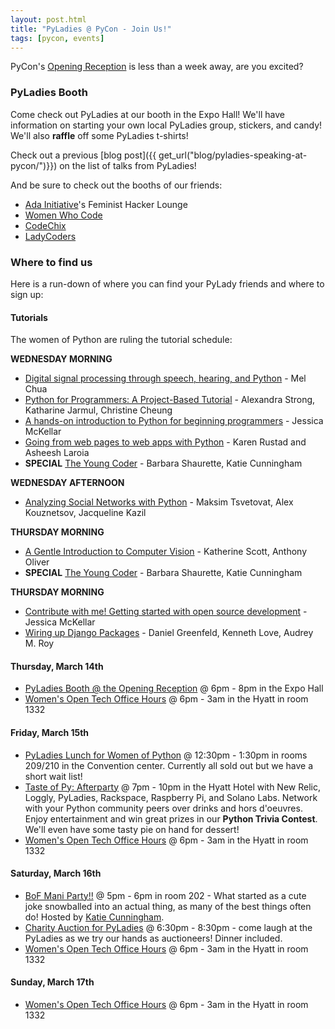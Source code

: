```yaml
---
layout: post.html
title: "PyLadies @ PyCon - Join Us!"
tags: [pycon, events]
---
```


PyCon's [Opening Reception](http://pycon2013reception.eventbrite.com/) is less than a week away, are you excited?

### PyLadies Booth

Come check out PyLadies at our booth in the Expo Hall!  We'll have information on starting your own local PyLadies group, stickers, and candy!  We'll also **raffle** off some PyLadies t-shirts!

Check out a previous [blog post]({{ get_url("blog/pyladies-speaking-at-pycon/")}}) on the list of talks from PyLadies!

And be sure to check out the booths of our friends:

* [Ada Initiative](http://adainitiative.org)'s Feminist Hacker Lounge
* [Women Who Code](http://www.meetup.com/women-who-code-sf)
* [CodeChix](http://codechix.org)
* [LadyCoders](http://ladycoders.com)

### Where to find us

Here is a run-down of where you can find your PyLady friends and where to sign up:

#### Tutorials

The women of Python are ruling the tutorial schedule:

**WEDNESDAY MORNING**

*  [Digital signal processing through speech, hearing, and Python](https://us.pycon.org/2013/schedule/presentation/31/) - Mel Chua
*  [Python for Programmers: A Project-Based Tutorial](https://us.pycon.org/2013/schedule/presentation/5/) - Alexandra Strong, Katharine Jarmul, Christine Cheung
*  [A hands-on introduction to Python for beginning programmers](https://us.pycon.org/2013/schedule/presentation/1/) - Jessica McKellar
*  [Going from web pages to web apps with Python](https://us.pycon.org/2013/schedule/presentation/8/) - Karen Rustad and Asheesh Laroia
*  **SPECIAL** [The Young Coder](https://us.pycon.org/2013/events/letslearnpython/) - Barbara Shaurette, Katie Cunningham

**WEDNESDAY AFTERNOON**

* [Analyzing Social Networks with Python](https://us.pycon.org/2013/schedule/presentation/29/) - Maksim Tsvetovat, Alex Kouznetsov, Jacqueline Kazil

**THURSDAY MORNING**

* [A Gentle Introduction to Computer Vision](https://us.pycon.org/2013/schedule/presentation/30/) - Katherine Scott, Anthony Oliver
*  **SPECIAL** [The Young Coder](https://us.pycon.org/2013/events/letslearnpython/) - Barbara Shaurette, Katie Cunningham

**THURSDAY MORNING**

* [Contribute with me! Getting started with open source development](https://us.pycon.org/2013/schedule/presentation/4/) - Jessica McKellar
* [Wiring up Django Packages](https://us.pycon.org/2013/schedule/presentation/11/) - Daniel Greenfeld, Kenneth Love, Audrey M. Roy


#### Thursday, March 14th

* [PyLadies Booth @ the Opening Reception](http://pycon2013reception.eventbrite.com/) @ 6pm - 8pm in the Expo Hall
* [Women's Open Tech Office Hours](https://docs.google.com/spreadsheet/ccc?key=0AreC7k-K2saEdFlqckdkX25YQUpIVlZjU3FDX3BUQ2c#gid=0) @ 6pm - 3am in the Hyatt in room 1332

#### Friday, March 15th

* [PyLadies Lunch for Women of Python](http://pyladiespyconlunch.eventbrite.com/) @ 12:30pm - 1:30pm in rooms 209/210 in the Convention center.  Currently all sold out but we have a short wait list!
* [Taste of Py: Afterparty](http://atasteofpy.eventbrite.com/) @ 7pm - 10pm in the Hyatt Hotel with New Relic, Loggly, PyLadies, Rackspace, Raspberry Pi, and Solano Labs. Network with your Python community peers over drinks and hors d'oeuvres. Enjoy entertainment and win great prizes in our **Python Trivia Contest**. We'll even have some tasty pie on hand for dessert!
* [Women's Open Tech Office Hours](https://docs.google.com/spreadsheet/ccc?key=0AreC7k-K2saEdFlqckdkX25YQUpIVlZjU3FDX3BUQ2c#gid=0) @ 6pm - 3am in the Hyatt in room 1332

#### Saturday, March 16th

* [BoF Mani Party!!](http://therealkatie.net/blog/2013/mar/4/pycon-mani-party/) @ 5pm - 6pm in room 202 - What started as a cute joke snowballed into an actual thing, as many of the best things often do! Hosted by [Katie Cunningham](http://twitter.com/kcunning).
* [Charity Auction for PyLadies](http://pycon2013auction.eventbrite.com/) @ 6:30pm - 8:30pm - come laugh at the PyLadies as we try our hands as auctioneers!  Dinner included.
* [Women's Open Tech Office Hours](https://docs.google.com/spreadsheet/ccc?key=0AreC7k-K2saEdFlqckdkX25YQUpIVlZjU3FDX3BUQ2c#gid=0) @ 6pm - 3am in the Hyatt in room 1332

#### Sunday, March 17th

* [Women's Open Tech Office Hours](https://docs.google.com/spreadsheet/ccc?key=0AreC7k-K2saEdFlqckdkX25YQUpIVlZjU3FDX3BUQ2c#gid=0) @ 6pm - 3am in the Hyatt in room 1332
